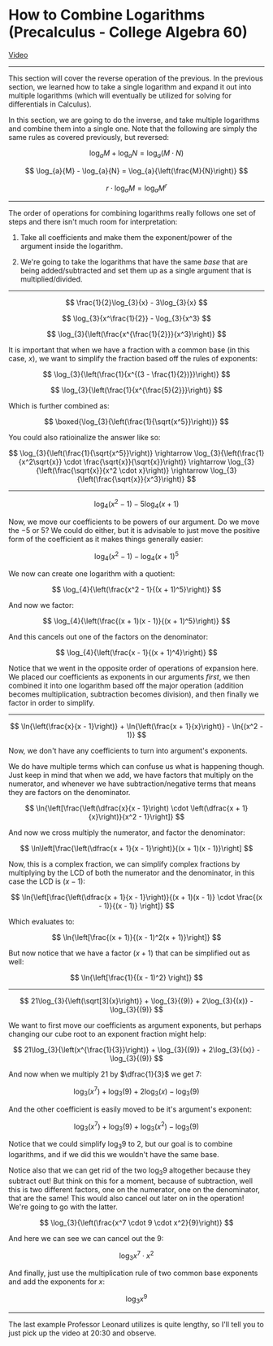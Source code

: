 # How to Combine Logarithms (Precalculus - College Algebra 60)

[Video](https://www.youtube.com/watch?v=YrU8fYchnIU)

---

This section will cover the reverse operation of the previous. In the previous
section, we learned how to take a single logarithm and expand it out into
multiple logarithms (which will eventually be utilized for solving for
differentials in Calculus).

In this section, we are going to do the inverse, and take multiple logarithms
and combine them into a single one. Note that the following are simply the same
rules as covered previously, but reversed:

$$ \log_{a}{M} + \log_{a}{N} = \log_{a}{(M \cdot N)} $$

$$ \log_{a}{M} - \log_{a}{N} = \log_{a}{\left(\frac{M}{N}\right)} $$

$$ r \cdot \log_{a}{M} = \log_{a}{M^r} $$

---

The order of operations for combining logarithms really follows one set of steps
and there isn't much room for interpretation:

1. Take all coefficients and make them the exponent/power of the argument inside
   the logarithm.

2. We're going to take the logarithms that have the same _base_ that are being
   added/subtracted and set them up as a single argument that is
   multiplied/divided.

---

$$ \frac{1}{2}\log_{3}{x} - 3\log_{3}{x} $$

$$ \log_{3}{x^\frac{1}{2}} - \log_{3}{x^3} $$

$$ \log_{3}{\left(\frac{x^{\frac{1}{2}}}{x^3}\right)} $$

It is important that when we have a fraction with a common base (in this case,
$x$), we want to simplify the fraction based off the rules of exponents:

$$ \log_{3}{\left(\frac{1}{x^{(3 - \frac{1}{2})}}\right)} $$

$$ \log_{3}{\left(\frac{1}{x^{\frac{5}{2}}}\right)} $$

Which is further combined as:

$$ \boxed{\log_{3}{\left(\frac{1}{\sqrt{x^5}}\right)}} $$

You could also ratioinalize the answer like so:

$$ \log_{3}{\left(\frac{1}{\sqrt{x^5}}\right)} \rightarrow \log_{3}{\left(\frac{1}{x^2\sqrt{x}} \cdot \frac{\sqrt{x}}{\sqrt{x}}\right)} \rightarrow \log_{3}{\left(\frac{\sqrt{x}}{x^2 \cdot x}\right)} \rightarrow \log_{3}{\left(\frac{\sqrt{x}}{x^3}\right)} $$

---

$$ \log_{4}{(x^2 - 1)} - 5\log_{4}{(x + 1)} $$

Now, we move our coefficients to be powers of our argument. Do we move the $-5$
or $5$? We could do either, but it is advisable to just move the positive form
of the coefficient as it makes things generally easier:

$$ \log_{4}{(x^2 - 1)} - \log_{4}{(x + 1)^5} $$

We now can create one logarithm with a quotient:

$$ \log_{4}{\left(\frac{x^2 - 1}{(x + 1)^5}\right)} $$

And now we factor:

$$ \log_{4}{\left(\frac{(x + 1)(x - 1)}{(x + 1)^5}\right)} $$

And this cancels out one of the factors on the denominator:

$$ \log_{4}{\left(\frac{x - 1}{(x + 1)^4}\right)} $$

Notice that we went in the opposite order of operations of expansion here. We
placed our coefficients as exponents in our arguments _first_, we then combined
it into one logarithm based off the major operation (addition becomes
multiplication, subtraction becomes division), and then finally we factor in
order to simplify.

---

$$ \ln{\left(\frac{x}{x - 1}\right)} + \ln{\left(\frac{x + 1}{x}\right)} - \ln{(x^2 - 1)} $$

Now, we don't have any coefficients to turn into argument's exponents.

We do have multiple terms which can confuse us what is happening though. Just
keep in mind that when we add, we have factors that multiply on the numerator,
and whenever we have subtraction/negative terms that means they are factors on
the denominator.

$$ \ln{\left[\frac{\left(\dfrac{x}{x - 1}\right) \cdot \left(\dfrac{x + 1}{x}\right)}{x^2 - 1}\right]} $$

And now we cross multiply the numerator, and factor the denominator:

$$ \ln\left[\frac{\left(\dfrac{x + 1}{x - 1}\right)}{(x + 1)(x - 1)}\right] $$

Now, this is a complex fraction, we can simplify complex fractions by
multiplying by the LCD of both the numerator and the denominator, in this case
the LCD is $(x - 1)$:

$$ \ln{\left[\frac{\left(\dfrac{x + 1}{x - 1}\right)}{(x + 1)(x - 1)} \cdot \frac{(x - 1)}{(x - 1)} \right]} $$

Which evaluates to:

$$ \ln{\left[\frac{(x + 1)}{(x - 1)^2(x + 1)}\right]} $$

But now notice that we have a factor $(x + 1)$ that can be simplified out as
well:

$$ \ln{\left[\frac{1}{(x - 1)^2} \right]} $$

---

$$ 21\log_{3}{\left(\sqrt[3]{x}\right)} + \log_{3}{(9)} + 2\log_{3}{(x)} - \log_{3}{(9)} $$

We want to first move our coefficients as argument exponents, but perhaps
changing our cube root to an exponent fraction might help:

$$ 21\log_{3}{\left(x^{\frac{1}{3}}\right)} + \log_{3}{(9)} + 2\log_{3}{(x)} - \log_{3}{(9)} $$

And now when we multiply $21$ by $\dfrac{1}{3}$ we get $7$:

$$ \log_{3}{\left(x^{7}\right)} + \log_{3}{(9)} + 2\log_{3}{(x)} - \log_{3}{(9)} $$

And the other coefficient is easily moved to be it's argument's exponent:

$$ \log_{3}{\left(x^{7}\right)} + \log_{3}{(9)} + \log_{3}{(x^2)} - \log_{3}{(9)} $$

Notice that we could simplify $\log_{3}{9}$ to $2$, but our goal is to combine
logarithms, and if we did this we wouldn't have the same base.

Notice also that we can get rid of the two $\log_{3}{9}$ altogether because they
subtract out! But think on this for a moment, because of subtraction, well this
is two different factors, one on the numerator, one on the denominator, that are
the same! This would also cancel out later on in the operation! We're going to
go with the latter.

$$ \log_{3}{\left(\frac{x^7 \cdot 9 \cdot x^2}{9}\right)} $$

And here we can see we can cancel out the $9$:

$$ \log_{3}{x^7 \cdot x^2} $$

And finally, just use the multiplication rule of two common base exponents and
add the exponents for $x$:

$$ \log_{3}{x^9} $$

---

The last example Professor Leonard utilizes is quite lengthy, so I'll tell you
to just pick up the video at 20:30 and observe.
